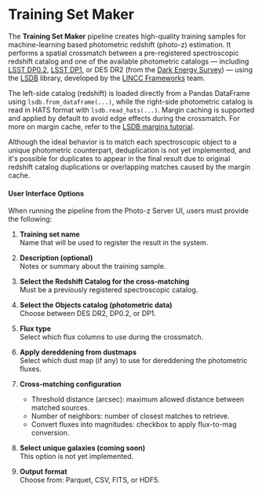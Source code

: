 # Training Set Maker 


The **Training Set Maker** pipeline creates high-quality training samples for machine-learning based photometric redshift (photo-z) estimation. It performs a spatial crossmatch between a pre-registered spectroscopic redshift catalog and one of the available photometric catalogs — including [LSST DP0.2](https://dp0-2.lsst.io/), [LSST DP1](https://dp1.lsst.io/index.html), or DES DR2 (from the [Dark Energy Survey](https://www.darkenergysurvey.org/)) — using the [LSDB](https://docs.lsdb.io/en/stable/index.html) library, developed by the [LINCC Frameworks](https://lsstdiscoveryalliance.org/programs/lincc-frameworks/) team.

The left-side catalog (redshift) is loaded directly from a Pandas DataFrame using `lsdb.from_dataframe(...)`, while the right-side photometric catalog is read in HATS format with `lsdb.read_hats(...)`. Margin caching is supported and applied by default to avoid edge effects during the crossmatch. For more on margin cache, refer to the [LSDB margins tutorial](https://docs.lsdb.io/en/stable/tutorials/margins.html).

Although the ideal behavior is to match each spectroscopic object to a unique photometric counterpart, deduplication is not yet implemented, and it's possible for duplicates to appear in the final result due to original redshift catalog duplications or overlapping matches caused by the margin cache.

#### User Interface Options

When running the pipeline from the Photo-z Server UI, users must provide the following:

1. **Training set name**  
    Name that will be used to register the result in the system.

2. **Description (optional)**  
    Notes or summary about the training sample.

3. **Select the Redshift Catalog for the cross-matching**  
    Must be a previously registered spectroscopic catalog.

4. **Select the Objects catalog (photometric data)**  
    Choose between DES DR2, DP0.2, or DP1.

5. **Flux type**  
    Select which flux columns to use during the crossmatch.

6. **Apply dereddening from dustmaps**  
    Select which dust map (if any) to use for dereddening the photometric fluxes.

7. **Cross-matching configuration**  
      - Threshold distance (arcsec): maximum allowed distance between matched sources.
      - Number of neighbors: number of closest matches to retrieve.
      - Convert fluxes into magnitudes: checkbox to apply flux-to-mag conversion.

8. **Select unique galaxies (coming soon)**  
      This option is not yet implemented.

9. **Output format**  
    Choose from: Parquet, CSV, FITS, or HDF5.